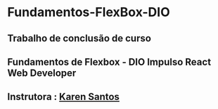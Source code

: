 # Fundamentos-FlexBox-DIO

## Trabalho de conclusão de curso 
## Fundamentos de Flexbox - DIO Impulso React Web Developer


## Instrutora : [Karen Santos](https://gitlab.com/karensantos)
